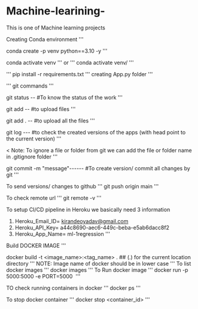 # Machine-learining-
This is one of Machine learning projects

Creating Conda environment
'''

conda create -p venv python==3.10 -y
'''

conda activate venv
'''
or
'''
conda activate venv/
'''

'''
pip install -r requirements.txt
'''
creating App.py folder
'''

'''
git commands
'''

git status -- #To know the status of the work
'''

git add <file name>  -- #to upload files
'''

git add .   -- #to upload all the files
'''

git log  --- #to check the  created versions of the apps (with head point to the current version)
'''

< Note: To ignore a file or folder from  git  we can add the file or folder name in .gitignore folder
'''

git commit -m "message"------ #To create version/ commit all changes by git
''' 

To send versions/ changes to github
'''
git push origin main
'''

To check remote url
'''
git remote -v
'''

To setup CI/CD pipeline in Heroku we basically need 3 information
1. Heroku_Email_ID= kirandeoyadav@gmail.com
2. Heroku_API_Key= a44c8690-aec6-449c-beba-e5ab6dacc8f2
3. Heroku_App_Name= ml-1regression
'''

Build DOCKER IMAGE
'''

docker build -t <image_name>:<tag_name> .      ## (.) for the current location directory
'''
NOTE: Image name of docker should be in lower case
'''
To list docker images
'''
 docker images
 '''
 To Run docker image
 '''
 docker run -p 5000:5000 -e PORT=5000 <image id>
 '''

 TO check running containers in docker
 '''
docker ps
'''

To stop docker container
'''
docker stop <container_id>
'''

